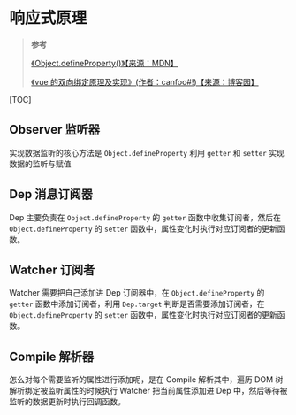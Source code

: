 <!--
 * @Author: yaohebin
 * @Date: 2021-02-02 07:52:06
 * @LastEditTime: 2022-07-14 16:25:43
 * @LastEditors: yaohebin
 * @Description: 响应式原理
-->
# 响应式原理

> **参考**
>
> [《Object.defineProperty()》【来源：MDN】](https://developer.mozilla.org/zh-CN/docs/Web/JavaScript/Reference/Global_Objects/Object/defineProperty)
>
> [《vue 的双向绑定原理及实现》(作者：canfoo#!)【来源：博客园】](https://www.cnblogs.com/canfoo/p/6891868.html)

[TOC]

## Observer 监听器

实现数据监听的核心方法是 `Object.defineProperty` 利用 `getter` 和 `setter` 实现数据的监听与赋值

## Dep 消息订阅器

Dep 主要负责在 `Object.defineProperty` 的 `getter` 函数中收集订阅者，然后在 `Object.defineProperty` 的 `setter` 函数中，属性变化时执行对应订阅者的更新函数。

## Watcher 订阅者

Watcher 需要把自己添加进 Dep 订阅器中，在 `Object.defineProperty` 的 `getter` 函数中添加订阅者，利用 `Dep.target` 判断是否需要添加订阅者，在 `Object.defineProperty` 的 `setter` 函数中，属性变化时执行对应订阅者的更新函数。

## Compile 解析器

怎么对每个需要监听的属性进行添加呢，是在 Compile 解析其中，遍历 DOM 树解析绑定被监听属性的时候执行 Watcher 把当前属性添加进 Dep 中，然后等待被监听的数据更新时执行回调函数。
